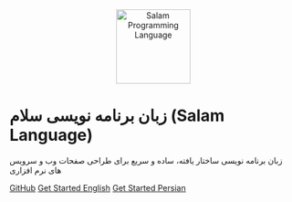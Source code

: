<center>
  <img alt="Salam Programming Language" src="https://raw.githubusercontent.com/SalamLang/Salam/main/assets/logo-box.svg" width="130px">
</center>

# زبان برنامه نویسی سلام (Salam Language)

زبان برنامه نویسی ساختار یافته، ساده و سریع برای طراحی صفحات وب و سرویس های نرم افزاری

[GitHub](https://github.com/SalamLang/Salam)
[Get Started English](/en/)
[Get Started Persian](/fa/)
